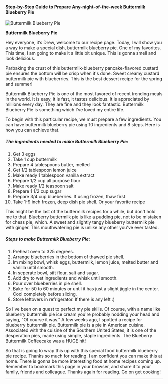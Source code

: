             

#### Step-by-Step Guide to Prepare Any-night-of-the-week Buttermilk Blueberry Pie

![Buttermilk Blueberry Pie](https://img-global.cpcdn.com/recipes/064e478dfd751131/751x532cq70/buttermilk-blueberry-pie-recipe-main-photo.jpg)

**Buttermilk Blueberry Pie**

Hey everyone, it’s Drew, welcome to our recipe page. Today, I will show you a way to make a special dish, buttermilk blueberry pie. One of my favorites. This time, I am going to make it a little bit unique. This is gonna smell and look delicious.

Parbaking the crust of this buttermilk-blueberry pancake-flavored custard pie ensures the bottom will be crisp when it's done. Sweet creamy custard buttermilk pie with blueberries. This is the best dessert recipe for the spring and summer!

Buttermilk Blueberry Pie is one of the most favored of recent trending meals in the world. It is easy, it is fast, it tastes delicious. It is appreciated by millions every day. They are fine and they look fantastic. Buttermilk Blueberry Pie is something which I’ve loved my entire life.

To begin with this particular recipe, we must prepare a few ingredients. You can have buttermilk blueberry pie using 10 ingredients and 8 steps. Here is how you can achieve that.

##### The ingredients needed to make Buttermilk Blueberry Pie:

1.  Get 3 eggs
2.  Take 1 cup buttermilk
3.  Prepare 4 tablespoons butter, melted
4.  Get 1/2 tablespoon lemon juice
5.  Make ready 1 tablespoon vanilla extract
6.  Prepare 1/2 cup all purpose flour
7.  Make ready 1/2 teaspoon salt
8.  Prepare 1 1/2 cup sugar
9.  Prepare 3/4 cup blueberries. If using frozen, thaw first
10.  Take 1-9 inch frozen, deep dish pie shell. Or your favorite recipe

This might be the last of the buttermilk recipes for a while, but don't hold me to that. Blueberry buttermilk pie is like a pudding pie, not to be mistaken for chess pie, which. A sweet and slightly tangy blueberry buttermilk pie with ginger. This mouthwatering pie is unlike any other you've ever tasted.

##### Steps to make Buttermilk Blueberry Pie:

1.  Preheat oven to 325 degrees.
2.  Arrange blueberries in the bottom of thawed pie shell.
3.  Im mixing bowl, whisk eggs, buttermilk, lemon juice, melted butter and vanilla until smooth.
4.  In seperate bowl, sift flour, salt and sugar.
5.  Add dry to wet ingredients and whisk until smooth.
6.  Pour over blueberries in pie shell.
7.  Bake for 50 to 60 minutes or until it has just a slight jiggle in the center. Cool completely before slicing.
8.  Store leftovers in refrigerator. If there is any left :)

So I've been on a quest to perfect my pie skills. Of course, with a name like blueberry buttermilk pie ice cream you're probably nodding your head and saying, "Of course it was." A few weeks ago, I spotted a recipe for blueberry buttermilk pie. Buttermilk pie is a pie in American cuisine. Associated with the cuisine of the Southern United States, it is one of the desperation pies, made using simple, staple ingredients. The Blueberry Buttermilk Coffeecake was a HUGE hit!

So that is going to wrap this up with this special food buttermilk blueberry pie recipe. Thanks so much for reading. I am confident you can make this at home. There is gonna be more interesting food at home recipes coming up. Remember to bookmark this page in your browser, and share it to your family, friends and colleague. Thanks again for reading. Go on get cooking!

* * *